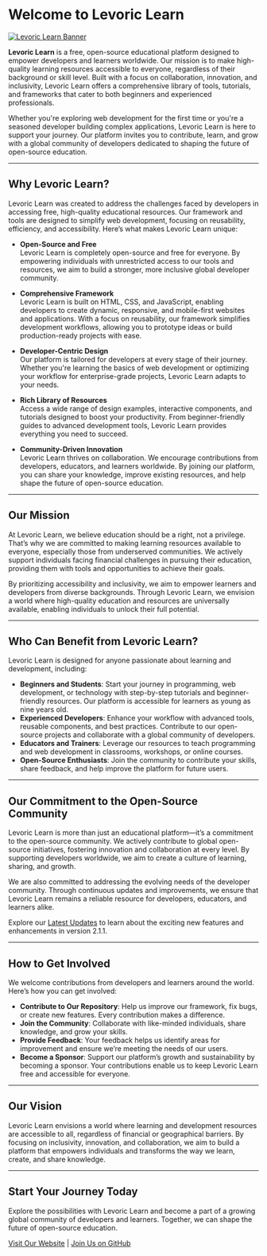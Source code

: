 # Welcome to Levoric Learn

[![Levoric Learn Banner](https://levoriclearn.com/docs/image/levoric-learn-foundation_github.png)](https://levoriclearn.com)

**Levoric Learn** is a free, open-source educational platform designed to empower developers and learners worldwide. Our mission is to make high-quality learning resources accessible to everyone, regardless of their background or skill level. Built with a focus on collaboration, innovation, and inclusivity, Levoric Learn offers a comprehensive library of tools, tutorials, and frameworks that cater to both beginners and experienced professionals.

Whether you're exploring web development for the first time or you're a seasoned developer building complex applications, Levoric Learn is here to support your journey. Our platform invites you to contribute, learn, and grow with a global community of developers dedicated to shaping the future of open-source education.

---

## Why Levoric Learn?

Levoric Learn was created to address the challenges faced by developers in accessing free, high-quality educational resources. Our framework and tools are designed to simplify web development, focusing on reusability, efficiency, and accessibility. Here’s what makes Levoric Learn unique:

-  **Open-Source and Free**  
   Levoric Learn is completely open-source and free for everyone. By empowering individuals with unrestricted access to our tools and resources, we aim to build a stronger, more inclusive global developer community.

-  **Comprehensive Framework**  
   Levoric Learn is built on HTML, CSS, and JavaScript, enabling developers to create dynamic, responsive, and mobile-first websites and applications. With a focus on reusability, our framework simplifies development workflows, allowing you to prototype ideas or build production-ready projects with ease.

-  **Developer-Centric Design**  
   Our platform is tailored for developers at every stage of their journey. Whether you're learning the basics of web development or optimizing your workflow for enterprise-grade projects, Levoric Learn adapts to your needs.

- **Rich Library of Resources**  
   Access a wide range of design examples, interactive components, and tutorials designed to boost your productivity. From beginner-friendly guides to advanced development tools, Levoric Learn provides everything you need to succeed.

-  **Community-Driven Innovation**  
   Levoric Learn thrives on collaboration. We encourage contributions from developers, educators, and learners worldwide. By joining our platform, you can share your knowledge, improve existing resources, and help shape the future of open-source education.

---

## Our Mission

At Levoric Learn, we believe education should be a right, not a privilege. That’s why we are committed to making learning resources available to everyone, especially those from underserved communities. We actively support individuals facing financial challenges in pursuing their education, providing them with tools and opportunities to achieve their goals.

By prioritizing accessibility and inclusivity, we aim to empower learners and developers from diverse backgrounds. Through Levoric Learn, we envision a world where high-quality education and resources are universally available, enabling individuals to unlock their full potential.

---

## Who Can Benefit from Levoric Learn?

Levoric Learn is designed for anyone passionate about learning and development, including:

- **Beginners and Students**: Start your journey in programming, web development, or technology with step-by-step tutorials and beginner-friendly resources. Our platform is accessible for learners as young as nine years old.
- **Experienced Developers**: Enhance your workflow with advanced tools, reusable components, and best practices. Contribute to our open-source projects and collaborate with a global community of developers.
- **Educators and Trainers**: Leverage our resources to teach programming and web development in classrooms, workshops, or online courses.
- **Open-Source Enthusiasts**: Join the community to contribute your skills, share feedback, and help improve the platform for future users.

---

## Our Commitment to the Open-Source Community

Levoric Learn is more than just an educational platform—it’s a commitment to the open-source community. We actively contribute to global open-source initiatives, fostering innovation and collaboration at every level. By supporting developers worldwide, we aim to create a culture of learning, sharing, and growth.

We are also committed to addressing the evolving needs of the developer community. Through continuous updates and improvements, we ensure that Levoric Learn remains a reliable resource for developers, educators, and learners alike.

Explore our [Latest Updates](#) to learn about the exciting new features and enhancements in version 2.1.1.

---

## How to Get Involved

We welcome contributions from developers and learners around the world. Here’s how you can get involved:

- **Contribute to Our Repository**: Help us improve our framework, fix bugs, or create new features. Every contribution makes a difference.
- **Join the Community**: Collaborate with like-minded individuals, share knowledge, and grow your skills.
- **Provide Feedback**: Your feedback helps us identify areas for improvement and ensure we’re meeting the needs of our users.
- **Become a Sponsor**: Support our platform’s growth and sustainability by becoming a sponsor. Your contributions enable us to keep Levoric Learn free and accessible for everyone.

---

## Our Vision

Levoric Learn envisions a world where learning and development resources are accessible to all, regardless of financial or geographical barriers. By focusing on inclusivity, innovation, and collaboration, we aim to build a platform that empowers individuals and transforms the way we learn, create, and share knowledge.

---

## Start Your Journey Today

Explore the possibilities with Levoric Learn and become a part of a growing global community of developers and learners. Together, we can shape the future of open-source education.

[Visit Our Website](https://levoriclearn.com) | [Join Us on GitHub](https://github.com/levoric-learn)
